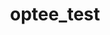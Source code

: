 ---
parent_project: optee
permalink: /engineering/projects/optee/optee_test/
project_link_name: optee_test
project_stats: 'true'
project_url: https://github.com/OP-TEE/optee_test
title: optee_test
---